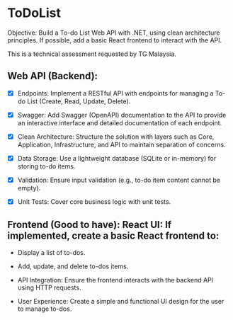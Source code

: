 # ToDoList
Objective: Build a To-do List Web API with .NET, using clean architecture principles. If possible, add a basic React frontend to interact with the API.

This is a technical assessment requested by TG Malaysia.

## Web API (Backend):

-  [x] Endpoints: Implement a RESTful API with endpoints for managing a To-do List (Create, Read, Update, Delete).

-  [x] Swagger: Add Swagger (OpenAPI) documentation to the API to provide an interactive interface and detailed documentation of each endpoint.

-  [x] Clean Architecture: Structure the solution with layers such as Core, Application, Infrastructure, and API to maintain separation of concerns.

-  [x] Data Storage: Use a lightweight database (SQLite or in-memory) for storing to-do items.

-  [x] Validation: Ensure input validation (e.g., to-do item content cannot be empty).

-  [x] Unit Tests: Cover core business logic with unit tests.

## Frontend (Good to have): React UI: If implemented, create a basic React frontend to:

-  Display a list of to-dos.

-  Add, update, and delete to-dos items.

-  API Integration: Ensure the frontend interacts with the backend API using HTTP requests.

-  User Experience: Create a simple and functional UI design for the user to manage to-dos.
